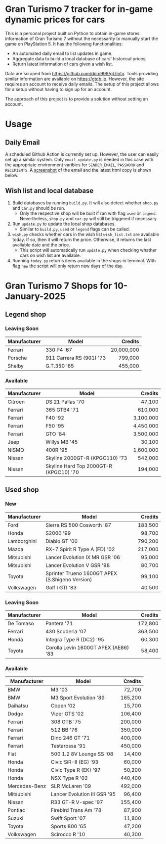 # Gran Turismo 7 tracker for in-game dynamic prices for cars

This is a personal project built on Python to obtain in-game stores information of Gran Turismo 7 without the necessarity to manually start the game on PlayStation 5. It has the following functionalities:

- An automated daily email to list updates in game.
- Aggregate data to build a local database of cars' historical prices,
- Return latest information of cars given a wish list.

Data are scraped from https://github.com/ddm999/gt7info. Tools providing similar information are available on https://gtdb.io. However, the site requires an account to receive daily emails. The setup of this project allows for a setup without having to sign up for an account.

The approach of this project is to provide a solution without setting an account.

# Usage

## Daily Email

A scheduled Github Action is currently set up. However, the user can easily set up a similar system. Only `email_update.py` is needed in this case with the appropriate environment varibles for `SENDER_EMAIL`, `PASSWORD` and `RECIPIENTS`. A [screenshot](https://raw.githubusercontent.com/marcohoucheng/Gran-Turismo-7-Price-Tracker/main/data/email_screenshot.png) of the email and the latest html copy is shown below.

## Wish list and local database

1. Build databases by running `build.py`. It will also detect whether `shop.py` and `car.py` should be run.
    - Only the respective shop will be built if ran with flag `used` or `legend`. Nevertheless, `shop.py` and `car.py` will still be triggered if necessary.
2. Run `update.py` to update the local shop databases.
    - Similar to `build.py`, `used` or `legend` flags can be called.
3. `wish.py` checks whether cars in the wish list `wish_list.txt` are available today. If so, then it will return the price. Otherwise, it returns the last available date and the price.
    - This script will automatically run `update.py` when checking whather cars on wish list are available.
4. Running `today.py` returns items available in the shops in terminal. With flag `new` the script will only return new days of the day.


# Gran Turismo 7 Shops for 10-January-2025



## Legend shop

### Leaving Soon
 | Manufacturer | Model | Credits |
 | --- | --- | --: |
|Ferrari|330 P4 '67|20,000,000|
|Porsche|911 Carrera RS (901) '73|799,000|
|Shelby|G.T.350 '65|455,000|

### Available
 | Manufacturer | Model | Credits |
 | --- | --- | --: |
|Citroen|DS 21 Pallas '70|47,100|
|Ferrari|365 GTB4 '71|610,000|
|Ferrari|F40 '92|3,100,000|
|Ferrari|F50 '95|4,450,000|
|Ferrari|GTO '84|3,500,000|
|Jeep|Willys MB '45|30,100|
|NISMO|400R '95|1,600,000|
|Nissan|Skyline 2000GT-R (KPGC110) '73|542,000|
|Nissan|Skyline Hard Top 2000GT-R (KPGC10) '70|194,000|


## Used shop

### New
 | Manufacturer | Model | Credits |
 | --- | --- | --: |
|Ford|Sierra RS 500 Cosworth '87|183,500|
|Honda|S2000 '99|98,700|
|Lamborghini|Diablo GT '00|790,200|
|Mazda|RX-7 Spirit R Type A (FD) '02|217,000|
|Mitsubishi|Lancer Evolution IX MR GSR '06|95,000|
|Mitsubishi|Lancer Evolution V GSR '98|80,700|
|Toyota|Sprinter Trueno 1600GT APEX (S.Shigeno Version)|99,100|
|Volkswagen|Golf I GTI '83|40,500|

### Leaving Soon
 | Manufacturer | Model | Credits |
 | --- | --- | --: |
|De Tomaso|Pantera '71|172,800|
|Ferrari|430 Scuderia '07|363,500|
|Honda|Integra Type R (DC2) '95|60,300|
|Toyota|Corolla Levin 1600GT APEX (AE86) '83|58,400|

### Available
 | Manufacturer | Model | Credits |
 | --- | --- | --: |
|BMW|M3 '03|72,700|
|BMW|M3 Sport Evolution '89|165,200|
|Daihatsu|Copen '02|15,700|
|Dodge|Viper GTS '02|106,400|
|Ferrari|308 GTB '75|200,000|
|Ferrari|512 BB '76|350,000|
|Ferrari|Dino 246 GT '71|400,000|
|Ferrari|Testarossa '91|450,000|
|Fiat|500 1.2 8V Lounge SS '08|14,400|
|Honda|Civic SiR-II (EG) '93|60,000|
|Honda|Civic Type R (EK) '97|50,200|
|Honda|NSX Type R '02|440,400|
|Mercedes-Benz|SLR McLaren '09|492,000|
|Mitsubishi|Lancer Evolution III GSR '95|96,400|
|Nissan|R33 GT-R V-spec '97|155,400|
|Pontiac|Firebird Trans Am '78|87,900|
|Suzuki|Swift Sport '07|11,800|
|Toyota|Sports 800 '65|47,200|
|Volkswagen|Scirocco R '10|40,300|
